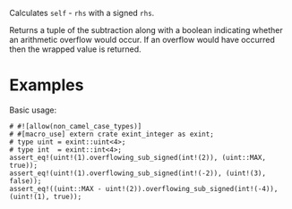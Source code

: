 Calculates `self` - `rhs` with a signed `rhs`.

Returns a tuple of the subtraction along with a boolean indicating whether an
arithmetic overflow would occur. If an overflow would have occurred then the
wrapped value is returned.

# Examples

Basic usage:

```
# #![allow(non_camel_case_types)]
# #[macro_use] extern crate exint_integer as exint;
# type uint = exint::uint<4>;
# type int  = exint::int<4>;
assert_eq!(uint!(1).overflowing_sub_signed(int!(2)), (uint::MAX, true));
assert_eq!(uint!(1).overflowing_sub_signed(int!(-2)), (uint!(3), false));
assert_eq!((uint::MAX - uint!(2)).overflowing_sub_signed(int!(-4)), (uint!(1), true));
```
